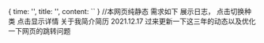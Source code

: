 {
                time: '',
                title: '',
                content: ``
            }
//本网页纯静态
需求如下
展示日志，
点击切换种类
点击显示详情
关于我简介简历
2021.12.17
过来更新一下这三年的动态以及优化一下网页的跳转问题